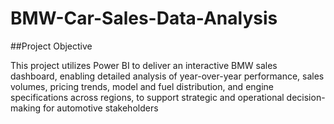 # BMW-Car-Sales-Data-Analysis
##Project Objective

This project utilizes Power BI to deliver an interactive BMW sales dashboard, enabling detailed analysis of year-over-year performance, sales volumes, pricing trends, model and fuel distribution, and engine specifications across regions, to support strategic and operational decision-making for automotive stakeholders
